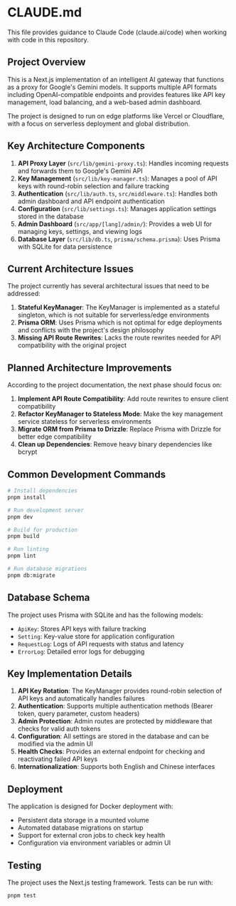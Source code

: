 # CLAUDE.md

This file provides guidance to Claude Code (claude.ai/code) when working with code in this repository.

## Project Overview

This is a Next.js implementation of an intelligent AI gateway that functions as a proxy for Google's Gemini models. It supports multiple API formats including OpenAI-compatible endpoints and provides features like API key management, load balancing, and a web-based admin dashboard.

The project is designed to run on edge platforms like Vercel or Cloudflare, with a focus on serverless deployment and global distribution.

## Key Architecture Components

1. **API Proxy Layer** (`src/lib/gemini-proxy.ts`): Handles incoming requests and forwards them to Google's Gemini API
2. **Key Management** (`src/lib/key-manager.ts`): Manages a pool of API keys with round-robin selection and failure tracking
3. **Authentication** (`src/lib/auth.ts`, `src/middleware.ts`): Handles both admin dashboard and API endpoint authentication
4. **Configuration** (`src/lib/settings.ts`): Manages application settings stored in the database
5. **Admin Dashboard** (`src/app/[lang]/admin/`): Provides a web UI for managing keys, settings, and viewing logs
6. **Database Layer** (`src/lib/db.ts`, `prisma/schema.prisma`): Uses Prisma with SQLite for data persistence

## Current Architecture Issues

The project currently has several architectural issues that need to be addressed:

1. **Stateful KeyManager**: The KeyManager is implemented as a stateful singleton, which is not suitable for serverless/edge environments
2. **Prisma ORM**: Uses Prisma which is not optimal for edge deployments and conflicts with the project's design philosophy
3. **Missing API Route Rewrites**: Lacks the route rewrites needed for API compatibility with the original project

## Planned Architecture Improvements

According to the project documentation, the next phase should focus on:

1. **Implement API Route Compatibility**: Add route rewrites to ensure client compatibility
2. **Refactor KeyManager to Stateless Mode**: Make the key management service stateless for serverless environments
3. **Migrate ORM from Prisma to Drizzle**: Replace Prisma with Drizzle for better edge compatibility
4. **Clean up Dependencies**: Remove heavy binary dependencies like bcrypt

## Common Development Commands

```bash
# Install dependencies
pnpm install

# Run development server
pnpm dev

# Build for production
pnpm build

# Run linting
pnpm lint

# Run database migrations
pnpm db:migrate
```

## Database Schema

The project uses Prisma with SQLite and has the following models:
- `ApiKey`: Stores API keys with failure tracking
- `Setting`: Key-value store for application configuration
- `RequestLog`: Logs of API requests with status and latency
- `ErrorLog`: Detailed error logs for debugging

## Key Implementation Details

1. **API Key Rotation**: The KeyManager provides round-robin selection of API keys and automatically handles failures
2. **Authentication**: Supports multiple authentication methods (Bearer token, query parameter, custom headers)
3. **Admin Protection**: Admin routes are protected by middleware that checks for valid auth tokens
4. **Configuration**: All settings are stored in the database and can be modified via the admin UI
5. **Health Checks**: Provides an external endpoint for checking and reactivating failed API keys
6. **Internationalization**: Supports both English and Chinese interfaces

## Deployment

The application is designed for Docker deployment with:
- Persistent data storage in a mounted volume
- Automated database migrations on startup
- Support for external cron jobs to check key health
- Configuration via environment variables or admin UI

## Testing

The project uses the Next.js testing framework. Tests can be run with:
```bash
pnpm test
```